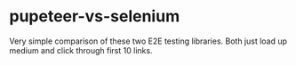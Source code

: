 # pupeteer-vs-selenium

Very simple comparison of these two E2E testing libraries. Both just load up medium and click through first 10 links.

